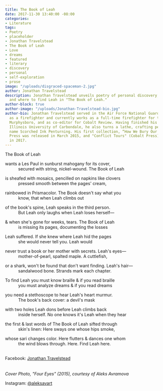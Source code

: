 ```yaml
---
title: The Book of Leah
date: 2017-11-30 13:40:00 -08:00
categories:
- Literature
tags:
- Poetry
- placeholder
- Jonathan Travelstead
- The Book of Leah
- Love
- dreams
- featured
- literary
- discovery
- personal
- self-exploration
- prose
image: "/uploads/disgraced-spaceman-2.jpg"
author: Jonathan Travelstead
description: Jonathan Travelstead unveils poetry of personal discovery, self-exploration,
  and where to find Leah in "The Book of Leah."
author-block: true
author-image: "/uploads/Jonathan-Travelstead-bio.jpg"
author-bio: Jonathan Travelstead served in the Air Force National Guard for six years
  as a firefighter and currently works as a full-time firefighter for the city of
  Murphysboro, and as co-editor for Cobalt Review. Having finished his MFA at Southern
  Illinois University of Carbondale, he also turns a lathe, crafting pens under the
  name Scorched Ink Penturning. His first collection, “How We Bury Our Dead,” by Cobalt
  Press was released in March 2015, and "Conflict Tours" (Cobalt Press) was released
  in 2017.
---
```


The Book of Leah

wants a Les Paul in sunburst mahogany for its cover,<br> 
&nbsp;&nbsp;&nbsp;&nbsp;&nbsp;&nbsp;&nbsp;&nbsp;&nbsp;&nbsp;&nbsp;secured with string, nickel-wound. The Book of Leah 

is sheafed with mosaics, pencilled on napkins like clovers<br>
&nbsp;&nbsp;&nbsp;&nbsp;&nbsp;&nbsp;&nbsp;&nbsp;&nbsp;&nbsp;&nbsp;pressed smooth between the pages' cream, 

rainbowed in Prismacolor. The Book doesn't say what you<br>
&nbsp;&nbsp;&nbsp;&nbsp;&nbsp;&nbsp;&nbsp;&nbsp;&nbsp;&nbsp;&nbsp;know, that when Leah climbs out 

of the book's spine, Leah speaks in the third person.<br>
&nbsp;&nbsp;&nbsp;&nbsp;&nbsp;&nbsp;&nbsp;&nbsp;&nbsp;&nbsp;&nbsp;But Leah only laughs when Leah loses herself— 

& when she's gone for weeks, tears. The Book of Leah<br>
&nbsp;&nbsp;&nbsp;&nbsp;&nbsp;&nbsp;&nbsp;&nbsp;&nbsp;&nbsp;&nbsp;is missing its pages, documenting the losses 

Leah suffered. If she knew where Leah hid the pages<br>
&nbsp;&nbsp;&nbsp;&nbsp;&nbsp;&nbsp;&nbsp;&nbsp;&nbsp;&nbsp;&nbsp;she would never tell you. Leah would 

never trust a book or her mother with secrets. Leah's eyes—<br> 
&nbsp;&nbsp;&nbsp;&nbsp;&nbsp;&nbsp;&nbsp;&nbsp;&nbsp;&nbsp;&nbsp;mother-of-pearl, spalted maple. A cuttlefish, 

or a shark, won't be found that don't want finding. Leah's hair—<br> 
&nbsp;&nbsp;&nbsp;&nbsp;&nbsp;&nbsp;&nbsp;&nbsp;&nbsp;&nbsp;&nbsp;sandalwood bone. Strands mark each chapter. 

To find Leah you must know braille & if you read braille<br>
&nbsp;&nbsp;&nbsp;&nbsp;&nbsp;&nbsp;&nbsp;&nbsp;&nbsp;&nbsp;&nbsp;you must analyze dreams & if you read dreams 

you need a stethoscope to hear Leah's heart murmur.<br>
&nbsp;&nbsp;&nbsp;&nbsp;&nbsp;&nbsp;&nbsp;&nbsp;&nbsp;&nbsp;&nbsp;The book's back cover: a devil's mask 

with two holes Leah dons before Leah climbs back<br> 
&nbsp;&nbsp;&nbsp;&nbsp;&nbsp;&nbsp;&nbsp;&nbsp;&nbsp;&nbsp;&nbsp;inside herself. No one knows it's Leah when they hear 

the first & last words of The Book of Leah sifted through<br>
&nbsp;&nbsp;&nbsp;&nbsp;&nbsp;&nbsp;&nbsp;&nbsp;&nbsp;&nbsp;&nbsp;skin's linen: Here sways one whose hips smoke, 

whose sari changes color. Here flutters & dances one whom<br>
&nbsp;&nbsp;&nbsp;&nbsp;&nbsp;&nbsp;&nbsp;&nbsp;&nbsp;&nbsp;&nbsp;the wind blows through. Here. Find Leah here.
<br>
<br>

Facebook: [Jonathan Travelstead](https://www.facebook.com/writerjonathantravelstead?ref=hl)
<br>
<br>
<br>
*Cover Photo, "Four Eyes" (2015), courtesy of Aleks Avramova*

Instagram: [@aleksavart](https://www.instagram.com/aleksavart/?hl=en)